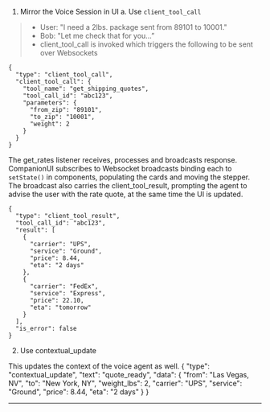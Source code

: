 
1. Mirror the Voice Session in UI
	a.   Use `client_tool_call`

>- User: "I need a 2lbs. package sent from 89101 to 10001." 
>- Bob: "Let me check that for you…”
>- client_tool_call is invoked which triggers the following to be sent over Websockets

    {
      "type": "client_tool_call",
      "client_tool_call": {
        "tool_name": "get_shipping_quotes",
        "tool_call_id": "abc123",
        "parameters": {
          "from_zip": "89101",
          "to_zip": "10001",
          "weight": 2
        }
      }
    }

The get_rates listener receives, processes and broadcasts response. CompanionUI subscribes to Websocket broadcasts binding each to `setState()` in components, populating the cards and moving the stepper. The broadcast also carries the client_tool_result, prompting the agent to advise the user with the rate quote, at the same time the UI is updated.

    {
      "type": "client_tool_result",
      "tool_call_id": "abc123",
      "result": [
        {
          "carrier": "UPS",
          "service": "Ground",
          "price": 8.44,
          "eta": "2 days"
        },
        {
          "carrier": "FedEx",
          "service": "Express",
          "price": 22.10,
          "eta": "tomorrow"
        }
      ],
      "is_error": false
    }

2. Use contextual_update

This updates the context of the voice agent as well.
    {
      "type": "contextual_update",
      "text": "quote_ready",
      "data": {
        "from": "Las Vegas, NV",
        "to": "New York, NY",
        "weight_lbs": 2,
        "carrier": "UPS",
        "service": "Ground",
        "price": 8.44,
        "eta": "2 days"
      }
    }


----------




